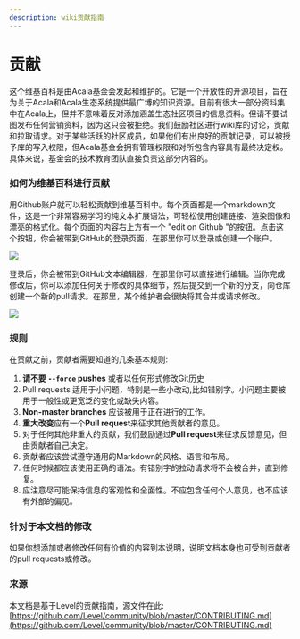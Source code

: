 ```yaml
---
description: wiki贡献指南
---
```


# 贡献

这个维基百科是由Acala基金会发起和维护的。它是一个开放性的开源项目，旨在为关于Acala和Acala生态系统提供最广博的知识资源。目前有很大一部分资料集中在Acala上，但并不意味着反对添加涵盖生态社区项目的信息资料。但请不要试图发布任何营销资料，因为这只会被拒绝。我们鼓励社区进行wiki库的讨论，贡献和拉取请求。对于某些活跃的社区成员，如果他们有出良好的贡献记录，可以被授予库的写入权限，但Acala基金会拥有管理权限和对所包含内容具有最终决定权。具体来说，基金会的技术教育团队直接负责这部分内容的。

### 如何为维基百科进行贡献 <a href="#how-to-contribute" id="how-to-contribute"></a>

用Github账户就可以轻松贡献到维基百科中。每个页面都是一个markdown文件，这是一个非常容易学习的纯文本扩展语法，可轻松使用创建链接、渲染图像和漂亮的格式化。每个页面的内容右上方有一个 "edit on Github "的按钮。点击这个按钮，你会被带到GitHub的登录页面，在那里你可以登录或创建一个账户。

![](https://1503523808-files.gitbook.io/\~/files/v0/b/gitbook-legacy-files/o/assets%2F-MAz4EenwXLth\_HO\_hmJ%2F-MBi1hU7q6EgTW6BPZl5%2F-MBi2LeHq0\_wPFlZycDE%2F%E5%B1%8F%E5%B9%95%E5%BF%AB%E7%85%A7%202020-07-08%20%E4%B8%8B%E5%8D%886.51.24.png?alt=media\&token=1e2e0b40-63ed-47a3-b280-10d8db36147a)

登录后，你会被带到GitHub文本编辑器，在那里你可以直接进行编辑。当你完成修改后，你可以添加任何关于修改的具体细节，然后提交到一个新的分支，向仓库创建一个新的pull请求。在那里，某个维护者会很快将其合并或请求修改。

![](https://1503523808-files.gitbook.io/\~/files/v0/b/gitbook-legacy-files/o/assets%2F-MAz4EenwXLth\_HO\_hmJ%2F-MBi1hU7q6EgTW6BPZl5%2F-MBi25tghUzCXKArSDmY%2F%E5%B1%8F%E5%B9%95%E5%BF%AB%E7%85%A7%202020-07-08%20%E4%B8%8B%E5%8D%886.47.59.png?alt=media\&token=6b2f87d5-ab95-4eb3-bd86-adda7a82039d)

### 规则 <a href="#rules" id="rules"></a>

在贡献之前，贡献者需要知道的几条基本规则:

1. **请不要 `--force` pushes** 或者以任何形式修改Git历史
2. Pull requests 适用于小问题，特别是一些小改动,比如错别字。小问题主要被用于一般性或更宽泛的变化或缺失内容。
3. **Non-master branches** 应该被用于正在进行的工作。
4. **重大改变**应有一个**Pull request**来征求其他贡献者的意见。
5. 对于任何其他非重大的贡献，我们鼓励通过**Pull request**来征求反馈意见，但由贡献者自己决定。
6. 贡献者应该尝试遵守通用的Markdown的风格、语言和布局。
7. 任何时候都应该使用正确的语法。有错别字的拉动请求将不会被合并，直到修复。
8. 应注意尽可能保持信息的客观性和全面性。不应包含任何个人意见，也不应该有外部的偏见。

### 针对于本文档的修改 <a href="#changes-to-this-arrangement" id="changes-to-this-arrangement"></a>

如果你想添加或者修改任何有价值的内容到本说明，说明文档本身也可受到贡献者的pull requests或修改。

### 来源 <a href="#heritage" id="heritage"></a>

本文档是基于Level的贡献指南，源文件在此: [https://github.com/Level/community/blob/master/CONTRIBUTING.md](https://github.com/Level/community/blob/master/CONTRIBUTING.md)
